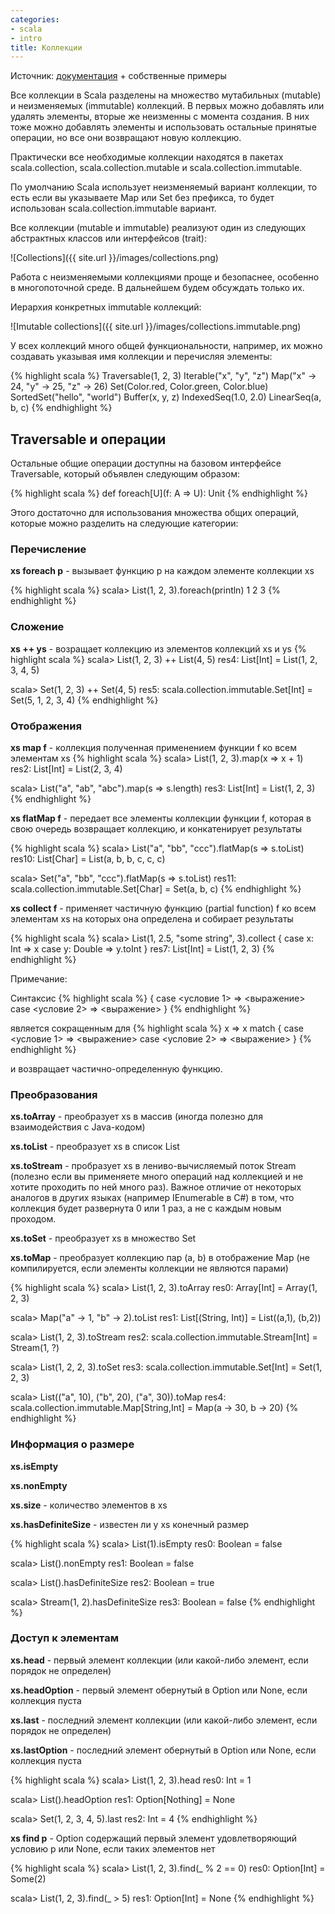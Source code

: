 ```yaml
---
categories:
- scala
- intro
title: Коллекции
---
```


Источник: [документация](http://docs.scala-lang.org/overviews/collections/introduction.html) + собственные примеры

Все коллекции в Scala разделены на множество мутабильных (mutable) и неизменяемых (immutable) коллекций. В первых можно добавлять или удалять элементы, вторые же неизменны с момента создания. В них тоже можно добавлять элементы и использовать остальные принятые операции, но все они возвращают новую коллекцию.

Практически все необходимые коллекции находятся в пакетах scala.collection, scala.collection.mutable и scala.collection.immutable. 

По умолчанию Scala использует неизменяемый вариант коллекции, то есть если вы указываете Map или Set без префикса, то будет использован scala.collection.immutable вариант.

Все коллекции (mutable и immutable) реализуют один из следующих абстрактных классов или интерфейсов (trait):

![Collections]({{ site.url }}/images/collections.png)

Работа с неизменяемыми коллекциями проще и безопаснее, особенно в многопоточной среде. В дальнейшем будем обсуждать только их.

Иерархия конкретных immutable коллекций:

![Imutable collections]({{ site.url }}/images/collections.immutable.png)

У всех коллекций много общей функциональности, например, их можно создавать указывая имя коллекции и перечисляя элементы:

{% highlight scala %}
Traversable(1, 2, 3)
Iterable("x", "y", "z")
Map("x" -> 24, "y" -> 25, "z" -> 26)
Set(Color.red, Color.green, Color.blue)
SortedSet("hello", "world")
Buffer(x, y, z)
IndexedSeq(1.0, 2.0)
LinearSeq(a, b, c)
{% endhighlight %}

## Traversable и операции

Остальные общие операции доступны на базовом интерфейсе Traversable, который объявлен следующим образом:

{% highlight scala %}
  def foreach[U](f: A => U): Unit
{% endhighlight %}

Этого достаточно для использования множества общих операций, которые можно разделить на следующие категории:

### Перечисление

**xs foreach p** - вызывает функцию p на каждом элементе коллекции xs

{% highlight scala %}
scala> List(1, 2, 3).foreach(println)
1
2
3
{% endhighlight %}

### Сложение

**xs ++ ys** - возращает коллекцию из элементов коллекций xs и ys
{% highlight scala %}
scala> List(1, 2, 3) ++ List(4, 5)
res4: List[Int] = List(1, 2, 3, 4, 5)

scala> Set(1, 2, 3) ++ Set(4, 5)
res5: scala.collection.immutable.Set[Int] = Set(5, 1, 2, 3, 4)
{% endhighlight %}

### Отображения

**xs map f** - коллекция полученная применением функции f ко всем элементам xs
{% highlight scala %}
scala> List(1, 2, 3).map(x => x + 1)
res2: List[Int] = List(2, 3, 4)

scala> List("a", "ab", "abc").map(s => s.length)
res3: List[Int] = List(1, 2, 3)
{% endhighlight %}

**xs flatMap f** - передает все элементы коллекции функции f, которая в свою очередь возвращает коллекцию, и конкатенирует результаты

{% highlight scala %}
scala> List("a", "bb", "ccc").flatMap(s => s.toList)
res10: List[Char] = List(a, b, b, c, c, c)

scala> Set("a", "bb", "ccc").flatMap(s => s.toList)
res11: scala.collection.immutable.Set[Char] = Set(a, b, c)
{% endhighlight %}

**xs collect f** - применяет частичную функцию (partial function) f ко всем элементам xs на которых она определена и собирает результаты

{% highlight scala %}
scala> List(1, 2.5, "some string", 3).collect {
  case x: Int => x
  case y: Double => y.toInt
}
res7: List[Int] = List(1, 2, 3)
{% endhighlight %}

Примечание: 

Синтаксис 
{% highlight scala %}
{
  case <условие 1> => <выражение>
  case <условие 2> => <выражение>
}
{% endhighlight %}

является сокращенным для 
{% highlight scala %}
x => x match {
  case <условие 1> => <выражение>
  case <условие 2> => <выражение>
}
{% endhighlight %}

и возвращает частично-определенную функцию.

### Преобразования

**xs.toArray** - преобразует xs в массив (иногда полезно для взаимодействия с Java-кодом)

**xs.toList** - преобразует xs в список List

**xs.toStream** - пробразует xs в лениво-вычисляемый поток Stream (полезно если вы применяете много операций над коллекцией и не хотите проходить по ней много раз). Важное отличие от некоторых аналогов в других языках (например IEnumerable в C#) в том, что коллекция будет развернута 0 или 1 раз, а не с каждым новым проходом.

**xs.toSet** - преобразует xs в множество Set

**xs.toMap** - преобразует коллекцию пар (a, b) в отображение Map (не компилируется, если элементы коллекции не являются парами)

{% highlight scala %}
scala> List(1, 2, 3).toArray
res0: Array[Int] = Array(1, 2, 3)

scala> Map("a" -> 1, "b" -> 2).toList
res1: List[(String, Int)] = List((a,1), (b,2))

scala> List(1, 2, 3).toStream
res2: scala.collection.immutable.Stream[Int] = Stream(1, ?)

scala> List(1, 2, 2, 3).toSet
res3: scala.collection.immutable.Set[Int] = Set(1, 2, 3)

scala> List(("a", 10), ("b", 20), ("a", 30)).toMap
res4: scala.collection.immutable.Map[String,Int] = Map(a -> 30, b -> 20)
{% endhighlight %}

### Информация о размере

**xs.isEmpty**

**xs.nonEmpty**

**xs.size** - количество элементов в xs

**xs.hasDefiniteSize** - известен ли у xs конечный размер

{% highlight scala %}
scala> List(1).isEmpty
res0: Boolean = false

scala> List().nonEmpty
res1: Boolean = false

scala> List().hasDefiniteSize
res2: Boolean = true

scala> Stream(1, 2).hasDefiniteSize
res3: Boolean = false
{% endhighlight %}

### Доступ к элементам

**xs.head** - первый элемент коллекции (или какой-либо элемент, если порядок не определен)

**xs.headOption** - первый элемент обернутый в Option или None, если коллекция пуста

**xs.last** - последний элемент коллекции (или какой-либо элемент, если порядок не определен)

**xs.lastOption** - последний элемент обернутый в Option или None, если коллекция пуста

{% highlight scala %}
scala> List(1, 2, 3).head
res0: Int = 1

scala> List().headOption
res1: Option[Nothing] = None

scala> Set(1, 2, 3, 4, 5).last
res2: Int = 4
{% endhighlight %}

**xs find p** - Option содержащий первый элемент удовлетворяющий условию p или None, если таких элементов нет

{% highlight scala %}
scala> List(1, 2, 3).find(_ % 2 == 0)
res0: Option[Int] = Some(2)

scala> List(1, 2, 3).find(_ > 5)
res1: Option[Int] = None
{% endhighlight %}

